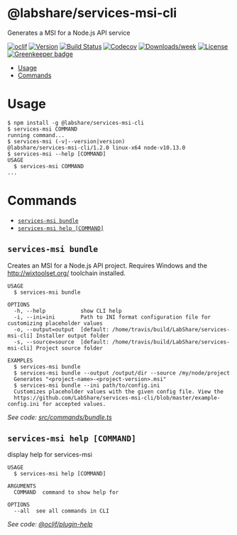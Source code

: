 @labshare/services-msi-cli
==========================

Generates a MSI for a Node.js API service

[![oclif](https://img.shields.io/badge/cli-oclif-brightgreen.svg)](https://oclif.io)
[![Version](https://img.shields.io/npm/v/@labshare/services-msi-cli.svg)](https://npmjs.org/package/@labshare/services-msi-cli)
[![Build Status](https://travis-ci.com/LabShare/services-msi-cli.svg?branch=master)](https://travis-ci.com/LabShare/services-msi-cli)
[![Codecov](https://codecov.io/gh/LabShare/services-msi-cli/branch/master/graph/badge.svg)](https://codecov.io/gh/LabShare/services-msi-cli)
[![Downloads/week](https://img.shields.io/npm/dw/@labshare/services-msi-cli.svg)](https://npmjs.org/package/@labshare/services-msi-cli)
[![License](https://img.shields.io/npm/l/@labshare/services-msi-cli.svg)](https://github.com/LabShare/services-msi-cli/blob/master/package.json) [![Greenkeeper badge](https://badges.greenkeeper.io/LabShare/services-msi-cli.svg)](https://greenkeeper.io/)

<!-- toc -->
* [Usage](#usage)
* [Commands](#commands)
<!-- tocstop -->
# Usage
<!-- usage -->
```sh-session
$ npm install -g @labshare/services-msi-cli
$ services-msi COMMAND
running command...
$ services-msi (-v|--version|version)
@labshare/services-msi-cli/1.2.0 linux-x64 node-v10.13.0
$ services-msi --help [COMMAND]
USAGE
  $ services-msi COMMAND
...
```
<!-- usagestop -->
# Commands
<!-- commands -->
* [`services-msi bundle`](#services-msi-bundle)
* [`services-msi help [COMMAND]`](#services-msi-help-command)

## `services-msi bundle`

Creates an MSI for a Node.js API project. Requires Windows and the http://wixtoolset.org/ toolchain installed.

```
USAGE
  $ services-msi bundle

OPTIONS
  -h, --help           show CLI help
  -i, --ini=ini        Path to INI format configuration file for customizing placeholder values
  -o, --output=output  [default: /home/travis/build/LabShare/services-msi-cli] Installer output folder
  -s, --source=source  [default: /home/travis/build/LabShare/services-msi-cli] Project source folder

EXAMPLES
  $ services-msi bundle
  $ services-msi bundle --output /output/dir --source /my/node/project
  Generates "<project-name>-<project-version>.msi"
  $ services-msi bundle --ini path/to/config.ini
  Customizes placeholder values with the given config file. View the 
  https://github.com/LabShare/services-msi-cli/blob/master/example-config.ini for accepted values.
```

_See code: [src/commands/bundle.ts](https://github.com/LabShare/services-msi-cli/blob/v1.2.0/src/commands/bundle.ts)_

## `services-msi help [COMMAND]`

display help for services-msi

```
USAGE
  $ services-msi help [COMMAND]

ARGUMENTS
  COMMAND  command to show help for

OPTIONS
  --all  see all commands in CLI
```

_See code: [@oclif/plugin-help](https://github.com/oclif/plugin-help/blob/v2.1.3/src/commands/help.ts)_
<!-- commandsstop -->
